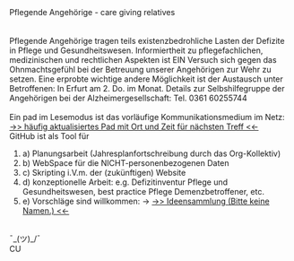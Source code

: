 <br><br><br><br>

Pflegende Angehörige - care giving relatives
<br><br><br>
Pflegende Angehörige tragen teils existenzbedrohliche Lasten der Defizite in Pflege und Gesundheitswesen. Informiertheit zu pflegefachlichen, medizinischen und rechtlichen Aspekten ist EIN Versuch sich gegen das Ohnmachtsgefühl bei der Betreuung unserer Angehörigen zur Wehr zu setzen. Eine erprobte wichtige andere Möglichkeit ist der Austausch unter Betroffenen: In Erfurt am 2. Do. im Monat. Details zur Selbshilfegruppe der Angehörigen bei der Alzheimergesellschaft: Tel. 0361 60255744
<br><br>
Ein pad im Lesemodus ist das vorläufige Kommunikationsmedium im Netz:
<br>
 <a href="https://edupad.ch/p/r.dce12f8d0714a1b8e96247a64af1ede1">  ->> häufig aktualisiertes Pad mit Ort und Zeit für nächsten Treff <<-  </a> 
<br>
GitHub ist als Tool für
<ol>
  <li>a) Planungsarbeit (Jahresplanfortschreibung durch das Org-Kollektiv)</li>
  <li>b) WebSpace für die NICHT-personenbezogenen Daten</li>
  <li>c) Skripting i.V.m. der (zukünftigen) Website</li>
  <li>d) konzeptionelle Arbeit: e.g. Defizitinventur Pflege und Gesundheitswesen, best practice Pflege Demenzbetroffener, etc.</li>
  <li> e) Vorschläge sind willkommen: ->
<a href="https://edupad.ch/p/sg-recommandation-pub">  ->> Ideensammlung (Bitte keine Namen.) <<-  </a> </li>
</ol>

<br>
¯_(ツ)_/¯
<br>
CU
<br>
